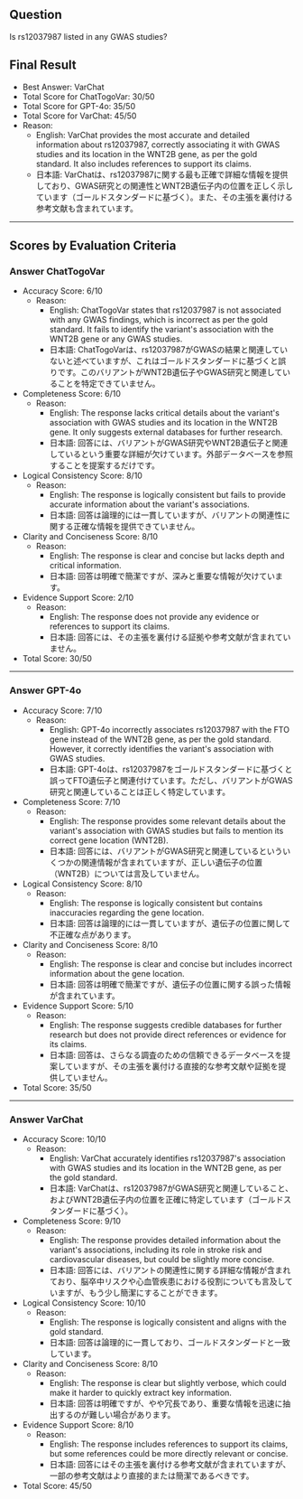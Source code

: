 ## Question

Is rs12037987 listed in any GWAS studies?

## Final Result

- Best Answer: VarChat
- Total Score for ChatTogoVar: 30/50
- Total Score for GPT-4o: 35/50
- Total Score for VarChat: 45/50
- Reason:
  - English: VarChat provides the most accurate and detailed information about rs12037987, correctly associating it with GWAS studies and its location in the WNT2B gene, as per the gold standard. It also includes references to support its claims.
  - 日本語: VarChatは、rs12037987に関する最も正確で詳細な情報を提供しており、GWAS研究との関連性とWNT2B遺伝子内の位置を正しく示しています（ゴールドスタンダードに基づく）。また、その主張を裏付ける参考文献も含まれています。

---

## Scores by Evaluation Criteria

### Answer ChatTogoVar
- Accuracy Score: 6/10
  - Reason: 
    - English: ChatTogoVar states that rs12037987 is not associated with any GWAS findings, which is incorrect as per the gold standard. It fails to identify the variant's association with the WNT2B gene or any GWAS studies.
    - 日本語: ChatTogoVarは、rs12037987がGWASの結果と関連していないと述べていますが、これはゴールドスタンダードに基づくと誤りです。このバリアントがWNT2B遺伝子やGWAS研究と関連していることを特定できていません。
- Completeness Score: 6/10
  - Reason: 
    - English: The response lacks critical details about the variant's association with GWAS studies and its location in the WNT2B gene. It only suggests external databases for further research.
    - 日本語: 回答には、バリアントがGWAS研究やWNT2B遺伝子と関連しているという重要な詳細が欠けています。外部データベースを参照することを提案するだけです。
- Logical Consistency Score: 8/10
  - Reason: 
    - English: The response is logically consistent but fails to provide accurate information about the variant's associations.
    - 日本語: 回答は論理的には一貫していますが、バリアントの関連性に関する正確な情報を提供できていません。
- Clarity and Conciseness Score: 8/10
  - Reason: 
    - English: The response is clear and concise but lacks depth and critical information.
    - 日本語: 回答は明確で簡潔ですが、深みと重要な情報が欠けています。
- Evidence Support Score: 2/10
  - Reason: 
    - English: The response does not provide any evidence or references to support its claims.
    - 日本語: 回答には、その主張を裏付ける証拠や参考文献が含まれていません。
- Total Score: 30/50

---

### Answer GPT-4o
- Accuracy Score: 7/10
  - Reason: 
    - English: GPT-4o incorrectly associates rs12037987 with the FTO gene instead of the WNT2B gene, as per the gold standard. However, it correctly identifies the variant's association with GWAS studies.
    - 日本語: GPT-4oは、rs12037987をゴールドスタンダードに基づくと誤ってFTO遺伝子と関連付けています。ただし、バリアントがGWAS研究と関連していることは正しく特定しています。
- Completeness Score: 7/10
  - Reason: 
    - English: The response provides some relevant details about the variant's association with GWAS studies but fails to mention its correct gene location (WNT2B).
    - 日本語: 回答には、バリアントがGWAS研究と関連しているといういくつかの関連情報が含まれていますが、正しい遺伝子の位置（WNT2B）については言及していません。
- Logical Consistency Score: 8/10
  - Reason: 
    - English: The response is logically consistent but contains inaccuracies regarding the gene location.
    - 日本語: 回答は論理的には一貫していますが、遺伝子の位置に関して不正確な点があります。
- Clarity and Conciseness Score: 8/10
  - Reason: 
    - English: The response is clear and concise but includes incorrect information about the gene location.
    - 日本語: 回答は明確で簡潔ですが、遺伝子の位置に関する誤った情報が含まれています。
- Evidence Support Score: 5/10
  - Reason: 
    - English: The response suggests credible databases for further research but does not provide direct references or evidence for its claims.
    - 日本語: 回答は、さらなる調査のための信頼できるデータベースを提案していますが、その主張を裏付ける直接的な参考文献や証拠を提供していません。
- Total Score: 35/50

---

### Answer VarChat
- Accuracy Score: 10/10
  - Reason: 
    - English: VarChat accurately identifies rs12037987's association with GWAS studies and its location in the WNT2B gene, as per the gold standard.
    - 日本語: VarChatは、rs12037987がGWAS研究と関連していること、およびWNT2B遺伝子内の位置を正確に特定しています（ゴールドスタンダードに基づく）。
- Completeness Score: 9/10
  - Reason: 
    - English: The response provides detailed information about the variant's associations, including its role in stroke risk and cardiovascular diseases, but could be slightly more concise.
    - 日本語: 回答には、バリアントの関連性に関する詳細な情報が含まれており、脳卒中リスクや心血管疾患における役割についても言及していますが、もう少し簡潔にすることができます。
- Logical Consistency Score: 10/10
  - Reason: 
    - English: The response is logically consistent and aligns with the gold standard.
    - 日本語: 回答は論理的に一貫しており、ゴールドスタンダードと一致しています。
- Clarity and Conciseness Score: 8/10
  - Reason: 
    - English: The response is clear but slightly verbose, which could make it harder to quickly extract key information.
    - 日本語: 回答は明確ですが、やや冗長であり、重要な情報を迅速に抽出するのが難しい場合があります。
- Evidence Support Score: 8/10
  - Reason: 
    - English: The response includes references to support its claims, but some references could be more directly relevant or concise.
    - 日本語: 回答にはその主張を裏付ける参考文献が含まれていますが、一部の参考文献はより直接的または簡潔であるべきです。
- Total Score: 45/50